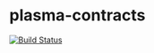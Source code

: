 # plasma-contracts
[![Build Status](https://travis-ci.org/plasma-group/plasma-contracts.svg?branch=master)](https://travis-ci.org/plasma-group/plasma-contracts)
